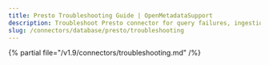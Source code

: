 ```yaml
---
title: Presto Troubleshooting Guide | OpenMetadataSupport
description: Troubleshoot Presto connector for query failures, ingestion errors, or unsupported schema configurations.
slug: /connectors/database/presto/troubleshooting
---
```


{% partial file="/v1.9/connectors/troubleshooting.md" /%}
